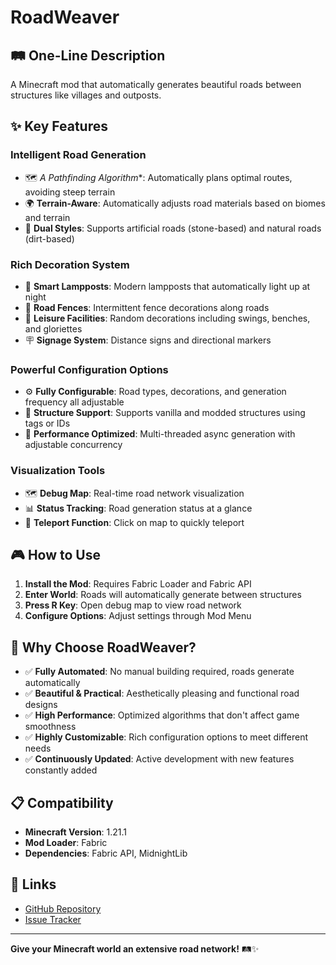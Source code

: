 # RoadWeaver

## 🛤️ One-Line Description
A Minecraft mod that automatically generates beautiful roads between structures like villages and outposts.

## ✨ Key Features

### Intelligent Road Generation
- 🗺️ **A* Pathfinding Algorithm**: Automatically plans optimal routes, avoiding steep terrain
- 🌍 **Terrain-Aware**: Automatically adjusts road materials based on biomes and terrain
- 🎨 **Dual Styles**: Supports artificial roads (stone-based) and natural roads (dirt-based)

### Rich Decoration System
- 🏮 **Smart Lampposts**: Modern lampposts that automatically light up at night
- 🚧 **Road Fences**: Intermittent fence decorations along roads
- 🎠 **Leisure Facilities**: Random decorations including swings, benches, and gloriettes
- 🪧 **Signage System**: Distance signs and directional markers

### Powerful Configuration Options
- ⚙️ **Fully Configurable**: Road types, decorations, and generation frequency all adjustable
- 🎯 **Structure Support**: Supports vanilla and modded structures using tags or IDs
- 🔧 **Performance Optimized**: Multi-threaded async generation with adjustable concurrency

### Visualization Tools
- 🗺️ **Debug Map**: Real-time road network visualization
- 📊 **Status Tracking**: Road generation status at a glance
- 🚀 **Teleport Function**: Click on map to quickly teleport

## 🎮 How to Use

1. **Install the Mod**: Requires Fabric Loader and Fabric API
2. **Enter World**: Roads will automatically generate between structures
3. **Press R Key**: Open debug map to view road network
4. **Configure Options**: Adjust settings through Mod Menu

## 🌟 Why Choose RoadWeaver?

- ✅ **Fully Automated**: No manual building required, roads generate automatically
- ✅ **Beautiful & Practical**: Aesthetically pleasing and functional road designs
- ✅ **High Performance**: Optimized algorithms that don't affect game smoothness
- ✅ **Highly Customizable**: Rich configuration options to meet different needs
- ✅ **Continuously Updated**: Active development with new features constantly added

## 📋 Compatibility

- **Minecraft Version**: 1.21.1
- **Mod Loader**: Fabric
- **Dependencies**: Fabric API, MidnightLib

## 🔗 Links

- [GitHub Repository](https://github.com/shiroha-233/RoadWeaver)
- [Issue Tracker](https://github.com/shiroha-233/RoadWeaver/issues)

---

**Give your Minecraft world an extensive road network!** 🛤️✨
